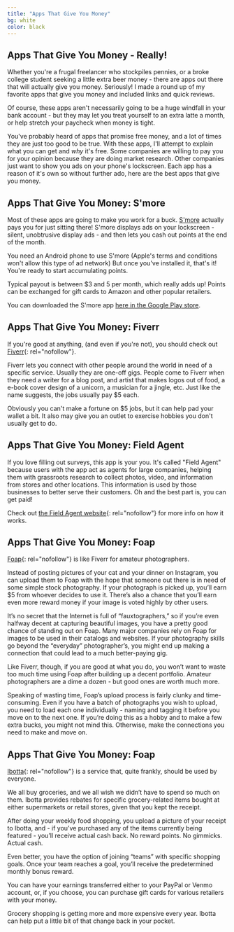 ```yaml
---
title: "Apps That Give You Money"
bg: white
color: black
---
```



## Apps That Give You Money - Really!
Whether you're a frugal freelancer who stockpiles pennies, or a broke college student seeking a little extra beer money - there are apps out there that will actually give you money. Seriously! I made a round up of my favorite apps that give you money and included links and quick reviews. 

Of course, these apps aren't necessarily going to be a huge windfall in your bank account - but they may let you treat yourself to an extra latte a month, or help stretch your paycheck when money is tight.

You've probably heard of apps that promise free money, and a lot of times they are just too good to be true. With these apps, I'll attempt to explain what you can get and _why_ it's free. Some companies are willing to pay you for your opinion because they are doing market research. Other companies just want to show you ads on your phone's lockscreen. Each app has a reason of it's own so without further ado, here are the best apps that give you money. 

## Apps That Give You Money: S'more

Most of these apps are going to make you work for a buck. [S'more](http://smoreapp.co) actually pays you for just sitting there! S'more displays ads on your lockscreen - silent, unobtrusive display ads - and then lets you cash out points at the end of the month. 

You need an Android phone to use S'more (Apple's terms and conditions won't allow this type of ad network) But once you've installed it, that's it! You're ready to start accumulating points. 

Typical payout is between $3 and 5 per month, which really adds up! Points can be exchanged for gift cards to Amazon and other popular retailers. 

You can downloaded the S'more app [here in the Google Play store](https://play.google.com/store/apps/details?id=com.lab465.SmoreApp). 

## Apps That Give You Money: Fiverr
If you're good at anything, (and even if you're not), you should check out [Fiverr](https://www.fiverr.com/){: rel="nofollow"}. 

Fiverr lets you connect with other people around the world in need of a specific service. Usually they are one-off gigs. People come to Fiverr when they need a writer for a blog post, and artist that makes logos out of food, a e-book cover design of a unicorn, a musician for a jingle, etc. Just like the name suggests, the jobs usually pay $5 each. 

Obviously you can't make a fortune on $5 jobs, but it can help pad your wallet a bit. It also may give you an outlet to exercise hobbies you don't usually get to do. 

## Apps That Give You Money: Field Agent

If you love filling out surveys, this app is your you. It's called "Field Agent" because users with the app act as agents for large companies, helping them with grassroots research to collect photos, video, and information from stores and other locations. This information is used by those businesses to better serve their customers. Oh and the best part is, you can get paid!

Check out [the Field Agent website](https://app.fieldagent.net/?__hssc=&__hstc=&__hsfp=2649369792&hsCtaTracking=f6d43805-5c59-4981-9132-4c6c87b4545a%7C4180d139-d2b5-479a-8d44-80b67c729548
){: rel="nofollow"} for more info on how it works. 

## Apps That Give You Money: Foap
[Foap](https://www.foap.com/){: rel="nofollow"} is like Fiverr for amateur photographers. 

Instead of posting pictures of your cat and your dinner on Instagram, you can upload them to Foap with the hope that someone out there is in need of some simple stock photography. If your photograph is picked up, you’ll earn $5 from whoever decides to use it. There’s also a chance that you’ll earn even more reward money if your image is voted highly by other users.

It’s no secret that the Internet is full of “fauxtographers,” so if you’re even halfway decent at capturing beautiful images, you have a pretty good chance of standing out on Foap. Many major companies rely on Foap for images to be used in their catalogs and websites. If your photography skills go beyond the “everyday” photographer’s, you might end up making a connection that could lead to a much better-paying gig. 

Like Fiverr, though, if you are good at what you do, you won’t want to waste too much time using Foap after building up a decent portfolio. Amateur photographers are a dime a dozen - but good ones are worth much more.

Speaking of wasting time, Foap’s upload process is fairly clunky and time-consuming. Even if you have a batch of photographs you wish to upload, you need to load each one individually - naming and tagging it before you move on to the next one. If you’re doing this as a hobby and to make a few extra bucks, you might not mind this. Otherwise, make the connections you need to make and move on.

## Apps That Give You Money: Foap
[Ibotta](https://ibotta.com/){: rel="nofollow"} is a service that, quite frankly, should be used by everyone.

We all buy groceries, and we all wish we didn’t have to spend so much on them. Ibotta provides rebates for specific grocery-related items bought at either supermarkets or retail stores, given that you kept the receipt. 

After doing your weekly food shopping, you upload a picture of your receipt to Ibotta, and - if you’ve purchased any of the items currently being featured - you’ll receive actual cash back. No reward points. No gimmicks. Actual cash.

Even better, you have the option of joining “teams” with specific shopping goals. Once your team reaches a goal, you’ll receive the predetermined monthly bonus reward. 

You can have your earnings transferred either to your PayPal or Venmo account, or, if you choose, you can purchase gift cards for various retailers with your money. 

Grocery shopping is getting more and more expensive every year. Ibotta can help put a little bit of that change back in your pocket.
